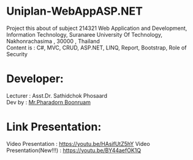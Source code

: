 # Uniplan-WebAppASP.NET<br/>
Project this about of subject 214321 Web Application and Development, Information Technology, Suranaree University Of Technology, Nakhonrachasima , 30000 , Thailand<br/>
Content is : C#, MVC, CRUD, ASP.NET, LINQ, Report, Bootstrap, Role of Security<br/>
# Developer:
Lecturer : Asst.Dr. Sathidchok Phosaard<br/>
Dev by : <a href="https://www.facebook.com/PharadornB/">Mr.Pharadorn Boonruam </a>
# Link Presentation:
Video Presentation :  https://youtu.be/HAsifUtZ5hY
Video Presentation(New!!!)  : https://youtu.be/BY44aefOK1Q
